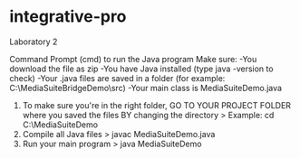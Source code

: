 # integrative-pro
Laboratory 2

Command Prompt (cmd) to run the Java program 
Make sure:
-You download the file as zip 
-You have Java installed (type java -version to check)
-Your .java files are saved in a folder (for example: C:\MediaSuiteBridgeDemo\src)
-Your main class is MediaSuiteDemo.java

1. To make sure you're in the right folder, GO TO YOUR PROJECT FOLDER where you saved the files BY changing the directory >
   Example: cd C:\MediaSuiteDemo
2. Compile all Java files >
javac MediaSuiteDemo.java
3. Run your main program >
java MediaSuiteDemo
